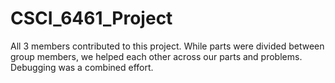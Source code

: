 # CSCI_6461_Project

All 3 members contributed to this project. While parts were divided between group members, we helped each other across our parts and problems. Debugging was a combined effort. 
